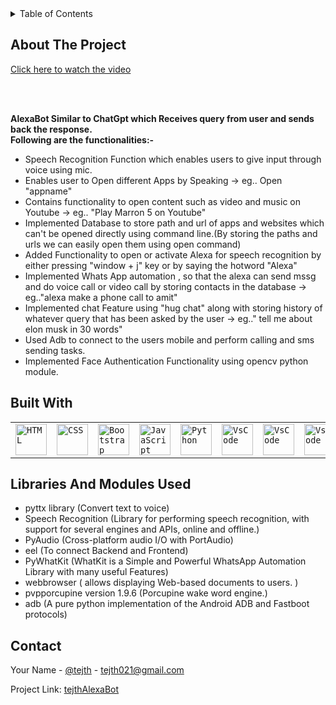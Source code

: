 <!-- TABLE OF CONTENTS -->                                                                                                                                                    
<details>
  <summary>Table of Contents</summary>
  <ol>
    <li>
      <a href="#about-the-project">About The Project</a>
      <ul>
        <li><a href="#built-with">Built With</a></li>
      </ul>
    </li>
    <li><a href="#contact">Contact</a></li>
  </ol>
</details>

<!-- ABOUT THE PROJECT -->
## About The Project     

[Click here to watch the video](https://github.com/user-attachments/assets/30d42571-91d8-4454-8782-15bd3804411e)

<br>
<br>

<strong>AlexaBot Similar to ChatGpt which Receives query from user and sends back the response. <br>Following are the functionalities:-</strong>

<ul>                                                                                                                                                               
  <li>Speech Recognition Function which enables users to give input through voice using mic.</li>
  <li>Enables user to Open different Apps by Speaking -> eg.. Open "appname"</li>   
  <li>Contains functionality to open content such as video and music on Youtube -> eg.. "Play Marron 5 on Youtube"</li>
  <li>Implemented Database to store path and url of apps and websites which can't be opened directly using command line.(By storing the paths and urls we can easily open them using open command)</li>
  <li>Added Functionality to open or activate Alexa for speech recognition by either pressing "window + j" key or by saying the hotword "Alexa" </li>
  <li>Implemented Whats App automation , so that the alexa can send mssg and do voice call or video call by storing contacts in the database -> eg.."alexa make a phone call to amit"</li>
  <li>Implemented chat Feature using "hug chat" along with storing history of whatever query that has been asked by the user -> eg.." tell me about elon musk in 30 words"</li>
  <li>Used Adb to connect to the users mobile and perform calling and sms sending tasks. </li>
  <li>Implemented Face Authentication Functionality using opencv python module.</li>
</ul>                                                   

## Built With      
<div align="center">
	<table>
		<tr>
			<td><code><img width="50" src="https://raw.githubusercontent.com/marwin1991/profile-technology-icons/refs/heads/main/icons/html.png" alt="HTML" title="HTML"/></code></td>
			<td><code><img width="50" src="https://raw.githubusercontent.com/marwin1991/profile-technology-icons/refs/heads/main/icons/css.png" alt="CSS" title="CSS"/></code></td>
			<td><code><img width="50" src="https://raw.githubusercontent.com/marwin1991/profile-technology-icons/refs/heads/main/icons/bootstrap.png" alt="Bootstrap" title="Bootstrap"/></code></td>
			<td><code><img width="50" src="https://raw.githubusercontent.com/marwin1991/profile-technology-icons/refs/heads/main/icons/javascript.png" alt="JavaScript" title="JavaScript"/></code></td>
			<td><code><img width="50" src="https://raw.githubusercontent.com/marwin1991/profile-technology-icons/refs/heads/main/icons/python.png" alt="Python" title="Python"/></code></td>                    
      <td><code><img width="50" src="https://raw.githubusercontent.com/marwin1991/profile-technology-icons/refs/heads/main/icons/visual_studio_code.png"                    
   alt="VsCode" title="VsCode"/></code></td>    
       <td><code><img width="50" src="https://raw.githubusercontent.com/marwin1991/profile-technology-icons/refs/heads/main/icons/sqlite.png"                    
   alt="VsCode" title="VsCode"/></code></td>                    
  <td><code><img width="50" src="https://raw.githubusercontent.com/marwin1991/profile-technology-icons/refs/heads/main/icons/mysql.png"                    
   alt="VsCode" title="VsCode"/></code></td>                    
  <td><code><img width="50" src="https://play-lh.googleusercontent.com/LpgnH_rHqhJzlJ-uWhfMj3w87cu6iWV5m1hr6eos1wmdlqRiF0RsNE1RBmgtsPvyyBI"         
   alt="VsCode" title="VsCode"/></code></td>
		</tr>                    
	</table>
</div>                                                                                                                                                                                                         

## Libraries And Modules Used
<ul>
 <li>pyttx library (Convert text to voice)</li>                                                                                  
 <li>Speech Recognition (Library for performing speech recognition, with support for several engines and APIs, online and offline.)</li>
 <li>PyAudio (Cross-platform audio I/O with PortAudio)</li>
 <li>eel (To connect Backend and Frontend)</li>
 <li>PyWhatKit (WhatKit is a Simple and Powerful WhatsApp Automation Library with many useful Features)</li>
 <li>webbrowser ( allows displaying Web-based documents to users. )</li>
 <li>pvpporcupine version 1.9.6 (Porcupine wake word engine.)</li>
 <li>adb (A pure python implementation of the Android ADB and Fastboot protocols)</li>
</ul>                    
                      
                      
                      
                      
                      
                      
                      
                      
                      
                      
                      
                      
                      
                      
                      
                      
                      
                      
                      
                      
                      
                      
                      
                      
                      
                      
                      
                      
                      
  
  
  
  
  
  
  
  
  
                                          
                   

## Contact

Your Name - [@tejth](https://www.linkedin.com/in/tejendra-pal-singh-6b595a235/) - tejth021@gmail.com

Project Link: [tejthAlexaBot](https://github.com/tejth/AlexaBot)                    
        

  
                      
  
                    
  
  
                      
  
  
